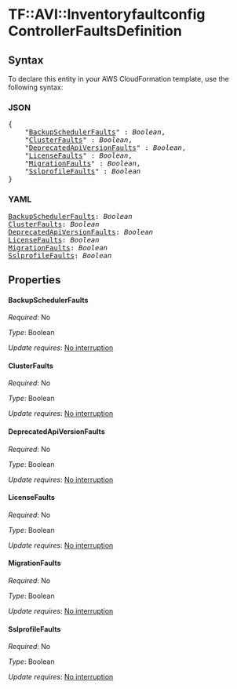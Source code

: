 # TF::AVI::Inventoryfaultconfig ControllerFaultsDefinition

## Syntax

To declare this entity in your AWS CloudFormation template, use the following syntax:

### JSON

<pre>
{
    "<a href="#backupschedulerfaults" title="BackupSchedulerFaults">BackupSchedulerFaults</a>" : <i>Boolean</i>,
    "<a href="#clusterfaults" title="ClusterFaults">ClusterFaults</a>" : <i>Boolean</i>,
    "<a href="#deprecatedapiversionfaults" title="DeprecatedApiVersionFaults">DeprecatedApiVersionFaults</a>" : <i>Boolean</i>,
    "<a href="#licensefaults" title="LicenseFaults">LicenseFaults</a>" : <i>Boolean</i>,
    "<a href="#migrationfaults" title="MigrationFaults">MigrationFaults</a>" : <i>Boolean</i>,
    "<a href="#sslprofilefaults" title="SslprofileFaults">SslprofileFaults</a>" : <i>Boolean</i>
}
</pre>

### YAML

<pre>
<a href="#backupschedulerfaults" title="BackupSchedulerFaults">BackupSchedulerFaults</a>: <i>Boolean</i>
<a href="#clusterfaults" title="ClusterFaults">ClusterFaults</a>: <i>Boolean</i>
<a href="#deprecatedapiversionfaults" title="DeprecatedApiVersionFaults">DeprecatedApiVersionFaults</a>: <i>Boolean</i>
<a href="#licensefaults" title="LicenseFaults">LicenseFaults</a>: <i>Boolean</i>
<a href="#migrationfaults" title="MigrationFaults">MigrationFaults</a>: <i>Boolean</i>
<a href="#sslprofilefaults" title="SslprofileFaults">SslprofileFaults</a>: <i>Boolean</i>
</pre>

## Properties

#### BackupSchedulerFaults

_Required_: No

_Type_: Boolean

_Update requires_: [No interruption](https://docs.aws.amazon.com/AWSCloudFormation/latest/UserGuide/using-cfn-updating-stacks-update-behaviors.html#update-no-interrupt)

#### ClusterFaults

_Required_: No

_Type_: Boolean

_Update requires_: [No interruption](https://docs.aws.amazon.com/AWSCloudFormation/latest/UserGuide/using-cfn-updating-stacks-update-behaviors.html#update-no-interrupt)

#### DeprecatedApiVersionFaults

_Required_: No

_Type_: Boolean

_Update requires_: [No interruption](https://docs.aws.amazon.com/AWSCloudFormation/latest/UserGuide/using-cfn-updating-stacks-update-behaviors.html#update-no-interrupt)

#### LicenseFaults

_Required_: No

_Type_: Boolean

_Update requires_: [No interruption](https://docs.aws.amazon.com/AWSCloudFormation/latest/UserGuide/using-cfn-updating-stacks-update-behaviors.html#update-no-interrupt)

#### MigrationFaults

_Required_: No

_Type_: Boolean

_Update requires_: [No interruption](https://docs.aws.amazon.com/AWSCloudFormation/latest/UserGuide/using-cfn-updating-stacks-update-behaviors.html#update-no-interrupt)

#### SslprofileFaults

_Required_: No

_Type_: Boolean

_Update requires_: [No interruption](https://docs.aws.amazon.com/AWSCloudFormation/latest/UserGuide/using-cfn-updating-stacks-update-behaviors.html#update-no-interrupt)

